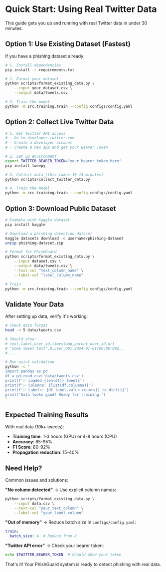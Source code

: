 # Quick Start: Using Real Twitter Data

This guide gets you up and running with real Twitter data in under 30 minutes.

## Option 1: Use Existing Dataset (Fastest)

If you have a phishing dataset already:

```bash
# 1. Install dependencies
pip install -r requirements.txt

# 2. Format your dataset
python scripts/format_existing_data.py \
    --input your_dataset.csv \
    --output data/tweets.csv

# 3. Train the model
python -m src.training.train --config configs/config.yaml
```

## Option 2: Collect Live Twitter Data

```bash
# 1. Get Twitter API access
# - Go to developer.twitter.com
# - Create a developer account
# - Create a new app and get your Bearer Token

# 2. Set up environment
export TWITTER_BEARER_TOKEN="your_bearer_token_here"
pip install tweepy

# 3. Collect data (this takes 10-15 minutes)
python scripts/collect_twitter_data.py

# 4. Train the model
python -m src.training.train --config configs/config.yaml
```

## Option 3: Download Public Dataset

```bash
# Example with Kaggle dataset
pip install kaggle

# Download a phishing detection dataset
kaggle datasets download -d username/phishing-dataset
unzip phishing-dataset.zip

# Format for PhishGuard
python scripts/format_existing_data.py \
    --input dataset.csv \
    --output data/tweets.csv \
    --text-col "text_column_name" \
    --label-col "label_column_name"

# Train
python -m src.training.train --config configs/config.yaml
```

## Validate Your Data

After setting up data, verify it's working:

```bash
# Check data format
head -n 5 data/tweets.csv

# Should show:
# text,label,user_id,timestamp,parent_user_id,url
# "Some tweet text",0,user_001,2024-01-01T00:00:00Z,,
# ...

# Run quick validation
python -c "
import pandas as pd
df = pd.read_csv('data/tweets.csv')
print(f'✅ Loaded {len(df)} tweets')
print(f'✅ Columns: {list(df.columns)}')
print(f'✅ Labels: {df.label.value_counts().to_dict()}')
print('Data looks good! Ready for training.')
"
```

## Expected Training Results

With real data (10k+ tweets):
- **Training time**: 1-3 hours (GPU) or 4-8 hours (CPU)
- **Accuracy**: 85-95%
- **F1 Score**: 80-92%
- **Propagation reduction**: 15-40%

## Need Help?

Common issues and solutions:

**"No column detected"** → Use explicit column names:
```bash
python scripts/format_existing_data.py \
    --input data.csv \
    --text-col "your_text_column" \
    --label-col "your_label_column"
```

**"Out of memory"** → Reduce batch size in `configs/config.yaml`:
```yaml
train:
  batch_size: 4  # Reduce from 8
```

**"Twitter API error"** → Check your bearer token:
```bash
echo $TWITTER_BEARER_TOKEN  # Should show your token
```

That's it! Your PhishGuard system is ready to detect phishing with real data.
